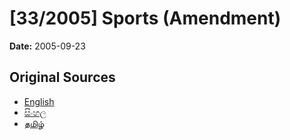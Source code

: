 # [33/2005] Sports (Amendment)

**Date:** 2005-09-23

## Original Sources

- [English](https://documents.gov.lk/view/acts/2005/9/33-2005_E.pdf)
- [සිංහල](https://documents.gov.lk/view/acts/2005/9/33-2005_S.pdf)
- [தமிழ்](https://documents.gov.lk/view/acts/2005/9/33-2005_T.pdf)
